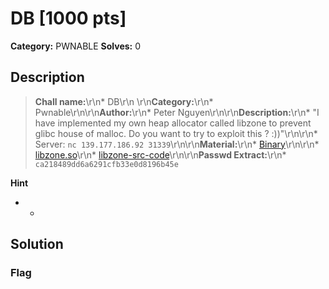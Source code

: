 # DB [1000 pts]

**Category:** PWNABLE
**Solves:** 0

## Description
>**Chall name:**\r\n* DB\r\n   \r\n**Category:**\r\n* Pwnable\r\n\r\n**Author:**\r\n* Peter Nguyen\r\n\r\n**Description:**\r\n* "I have implemented my own heap allocator called libzone to prevent glibc house of malloc. Do you want to try to exploit this ? :))"\r\n\r\n* Server: `nc 139.177.186.92 31339`\r\n\r\n**Material:**\r\n* [Binary](https://drive.google.com/file/d/1oKaxEzJXo7V44PIRKgfKVRZX1cLAjZhm/view?usp=sharing)\r\n\r\n* [libzone.so](https://drive.google.com/file/d/1947cxf8lPS_dBPuPB9GcjZGygkDiPiIb/view?usp=sharing)\r\n* [libzone-src-code](https://github.com/peternguyen93/libzone)\r\n\r\n**Passwd Extract:**\r\n* `ca218489dd6a6291cfb33e0d8196b45e`

**Hint**
* -

## Solution

### Flag

